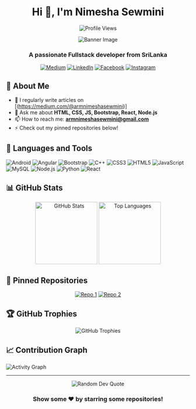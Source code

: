 <div align="center">
  
  # Hi 👋, I'm Nimesha Sewmini
  
  ![Profile Views](https://komarev.com/ghpvc/?username=yourusername&color=blueviolet)
  
  <img src="/api/placeholder/400/300" alt="Banner Image" />
  
  ### A passionate Fullstack developer from SriLanka 
  
  [![Medium](https://img.shields.io/badge/Medium-12100E?style=for-the-badge&logo=medium&logoColor=white)](https://medium.com/@yourusername)
  [![LinkedIn](https://img.shields.io/badge/LinkedIn-0077B5?style=for-the-badge&logo=linkedin&logoColor=white)](https://linkedin.com/in/yourusername)
  [![Facebook](https://img.shields.io/badge/Facebook-1877F2?style=for-the-badge&logo=facebook&logoColor=white)](https://facebook.com/yourusername)
  [![Instagram](https://img.shields.io/badge/Instagram-E4405F?style=for-the-badge&logo=instagram&logoColor=white)](https://instagram.com/yourusername)
</div>

## 💫 About Me
- 📝 I regularly write articles on [(https://medium.com/@armnimeshasewmini)]
- 💬 Ask me about **HTML, CSS, JS, Bootstrap, React, Node.js**
- 📫 How to reach me: **armnimeshasewmini@gmail.com**
- ⚡ Check out my pinned repositories below!

## 🔧 Languages and Tools
![Android](https://img.shields.io/badge/Android-3DDC84?style=for-the-badge&logo=android&logoColor=white)
![Angular](https://img.shields.io/badge/Angular-DD0031?style=for-the-badge&logo=angular&logoColor=white)
![Bootstrap](https://img.shields.io/badge/Bootstrap-563D7C?style=for-the-badge&logo=bootstrap&logoColor=white)
![C++](https://img.shields.io/badge/C++-00599C?style=for-the-badge&logo=c%2B%2B&logoColor=white)
![CSS3](https://img.shields.io/badge/CSS3-1572B6?style=for-the-badge&logo=css3&logoColor=white)
![HTML5](https://img.shields.io/badge/HTML5-E34F26?style=for-the-badge&logo=html5&logoColor=white)
![JavaScript](https://img.shields.io/badge/JavaScript-F7DF1E?style=for-the-badge&logo=javascript&logoColor=black)
![MySQL](https://img.shields.io/badge/MySQL-4479A1?style=for-the-badge&logo=mysql&logoColor=white)
![Node.js](https://img.shields.io/badge/Node.js-339933?style=for-the-badge&logo=nodedotjs&logoColor=white)
![Python](https://img.shields.io/badge/Python-3776AB?style=for-the-badge&logo=python&logoColor=white)
![React](https://img.shields.io/badge/React-20232A?style=for-the-badge&logo=react&logoColor=61DAFB)

## 📊 GitHub Stats

<div align="center">
  <img src="https://github-readme-stats.vercel.app/api?username=yourusername&show_icons=true&theme=radical" alt="GitHub Stats" height="170"/>
  <img src="https://github-readme-stats.vercel.app/api/top-langs/?username=yourusername&layout=compact&theme=radical" alt="Top Languages" height="170"/>
</div>

## 📌 Pinned Repositories

<div align="center">

[![Repo 1](https://github-readme-stats.vercel.app/api/pin/?username=yourusername&repo=repo1&theme=radical)](https://github.com/yourusername/repo1)
[![Repo 2](https://github-readme-stats.vercel.app/api/pin/?username=yourusername&repo=repo2&theme=radical)](https://github.com/yourusername/repo2)

</div>

## 🏆 GitHub Trophies
<div align="center">
  
![GitHub Trophies](https://github-profile-trophy.vercel.app/?username=yourusername&theme=radical&no-frame=true&column=7)

</div>

## 📈 Contribution Graph
![Activity Graph](https://github-readme-activity-graph.vercel.app/graph?username=yourusername&theme=react-dark)

---

<div align="center">
  <img src="https://quotes-github-readme.vercel.app/api?type=horizontal&theme=radical" alt="Random Dev Quote"/>
  
  ### Show some ❤️ by starring some repositories!
</div>
